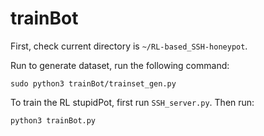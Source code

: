 # trainBot

First, check current directory is `~/RL-based_SSH-honeypot`.

Run to generate dataset, run the following command:

```
sudo python3 trainBot/trainset_gen.py
```

To train the RL stupidPot, first run `SSH_server.py`. Then run:

```
python3 trainBot.py
```